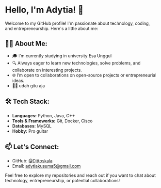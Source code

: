 # Hello, I'm Adytia! 👋

Welcome to my GitHub profile! I'm passionate about technology, coding, and entrepreneurship. Here's a little about me:

## 👨‍💻 About Me:
- 🎓 I’m currently studying in university Esa Unggul 
- 🔍 Always eager to learn new technologies, solve problems, and collaborate on interesting projects.
- 🌐 I’m open to collaborations on open-source projects or entrepreneurial ideas.
- 🤷‍♂️ udah gitu aja

## 🛠 Tech Stack:
- **Languages:** Python, Java, C++
- **Tools & Frameworks:** Git, Docker, Cisco
- **Databases:** MySQL
- **Hobby:** Pro guitar  

## 📫 Let's Connect:
- GitHub: [@Dittoskala](https://github.com/Dittoskala)
- Email: [adytiakusuma5@gmail.com](mailto:adytiakusuma5@gmail.com)

Feel free to explore my repositories and reach out if you want to chat about technology, entrepreneurship, or potential collaborations!
